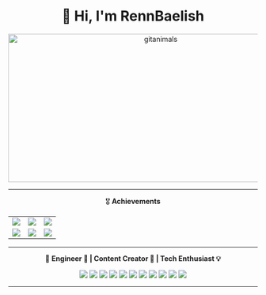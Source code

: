 <h1 align="center">👋 Hi, I'm <strong>RennBaelish</strong></h1>

<p align="center">
  <img
    src="https://render.gitanimals.org/guilds/677307030294064177/draw"
    width="600"
    height="300"
    alt="gitanimals"
  />
</p>

---

<div align="center">

🎖️ <strong>Achievements</strong>

<table>
  <tr>
    <td><img src="https://img.shields.io/badge/Followers-Super_Celebrity_4.2kpt-ff69b4?style=for-the-badge&logo=github" /></td>
    <td><img src="https://img.shields.io/badge/Stars-High_Stargazer_1.2kpt-yellow?style=for-the-badge&logo=github" /></td>
    <td><img src="https://img.shields.io/badge/PullRequest-Super_Puller_390pt-brightgreen?style=for-the-badge&logo=github" /></td>
  </tr>
  <tr>
    <td><img src="https://img.shields.io/badge/Repositories-Super_Repo_Creator_83pt-blue?style=for-the-badge&logo=github" /></td>
    <td><img src="https://img.shields.io/badge/Experience-Experienced_Dev_24pt-orange?style=for-the-badge&logo=github" /></td>
    <td><img src="https://img.shields.io/badge/Reviews-Insightful_Reviewer_0pt-lightgrey?style=for-the-badge&logo=github" /></td>
  </tr>
</table>

</div>

---

<div align="center">

🧠 <strong>Engineer 🚀 | Content Creator 🎥 | Tech Enthusiast 💡</strong>

</div>

<p align="center">
  <img src="https://img.shields.io/badge/ESP32-blue?style=for-the-badge" />
  <img src="https://img.shields.io/badge/FreeRTOS-00599C?style=for-the-badge" />
  <img src="https://img.shields.io/badge/Raspberry%20Pi-c1443e?style=for-the-badge&logo=raspberrypi&logoColor=white" />
  <img src="https://img.shields.io/badge/Python-3776AB?style=for-the-badge&logo=python&logoColor=white" />
  <img src="https://img.shields.io/badge/AI-FFCC00?style=for-the-badge" />
  <img src="https://img.shields.io/badge/JavaScript-F7DF1E?style=for-the-badge&logo=javascript&logoColor=black" />
  <img src="https://img.shields.io/badge/Docker-2496ED?style=for-the-badge&logo=docker&logoColor=white" />
  <img src="https://img.shields.io/badge/Next.js-000000?style=for-the-badge&logo=nextdotjs&logoColor=white" />
  <img src="https://img.shields.io/badge/Linux-FCC624?style=for-the-badge&logo=linux&logoColor=black" />
  <img src="https://img.shields.io/badge/Kali_Linux-557C94?style=for-the-badge&logo=kalilinux&logoColor=white" />
  <img src="https://img.shields.io/badge/Data_Science-4B8BBE?style=for-the-badge&logo=databricks&logoColor=white" />
</p>

---
